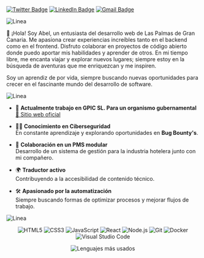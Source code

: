 [![Twitter Badge](https://img.shields.io/badge/Twitter-1DA1F2?style=for-the-badge&logo=twitter&logoColor=white&link=https://twitter.com/AbelFalconn)](https://twitter.com/AbelFalconn)
[![LinkedIn Badge](https://img.shields.io/badge/LinkedIn-0077B5?style=for-the-badge&logo=linkedin&logoColor=white&link=https://www.linkedin.com/in/abelfalcon/)](https://www.linkedin.com/in/abelfalcon/)
[![Gmail Badge](https://img.shields.io/badge/Email-D14836?style=for-the-badge&logo=gmail&logoColor=white&link=mailto:contacto@abelfalcon.com)](mailto:contacto@abelfalcon.com)

![Linea](https://user-images.githubusercontent.com/73097560/115834477-dbab4500-a447-11eb-908a-139a6edaec5c.gif)  

🌱 ¡Hola! Soy Abel, un entusiasta del desarrollo web de Las Palmas de Gran Canaria. Me apasiona crear experiencias increíbles tanto en el backend como en el frontend. Disfruto colaborar en proyectos de código abierto donde puedo aportar mis habilidades y aprender de otros. En mi tiempo libre, me encanta viajar y explorar nuevos lugares; siempre estoy en la búsqueda de aventuras que me enriquezcan y me inspiren.

Soy un aprendiz de por vida, siempre buscando nuevas oportunidades para crecer en el fascinante mundo del desarrollo de software. 

![Linea](https://user-images.githubusercontent.com/73097560/115834477-dbab4500-a447-11eb-908a-139a6edaec5c.gif)

- 🏢 **Actualmente trabajo en GPIC SL. Para un organismo gubernamental**  
  [🔗 Sitio web oficial]()  

- 🕵️‍♂️ **Conocimiento en Ciberseguridad**  
  En constante aprendizaje y explorando oportunidades en **Bug Bounty's**.

- 🤝 **Colaboración en un PMS modular**  
  Desarrollo de un sistema de gestión para la industria hotelera junto con mi compañero.

- 🌍 **Traductor activo**  
  Contribuyendo a la accesibilidad de contenido técnico.

- 🛠️ **Apasionado por la automatización**  
  Siempre buscando formas de optimizar procesos y mejorar flujos de trabajo.

![Linea](https://user-images.githubusercontent.com/73097560/115834477-dbab4500-a447-11eb-908a-139a6edaec5c.gif)  

<div align="center">
  
![HTML5](https://img.shields.io/badge/-HTML5-E34F26?style=flat&logo=html5&logoColor=white)
![CSS3](https://img.shields.io/badge/-CSS3-1572B6?style=flat&logo=css3&logoColor=white)
![JavaScript](https://img.shields.io/badge/-JavaScript-F7DF1E?style=flat&logo=javascript&logoColor=black)
![React](https://img.shields.io/badge/-React-61DAFB?style=flat&logo=react&logoColor=black)
![Node.js](https://img.shields.io/badge/-Node.js-339933?style=flat&logo=node.js&logoColor=white)
![Git](https://img.shields.io/badge/-Git-F05032?style=flat&logo=git&logoColor=white)
![Docker](https://img.shields.io/badge/-Docker-2496ED?style=flat&logo=docker&logoColor=white)
![Visual Studio Code](https://img.shields.io/badge/-VS_Code-007ACC?style=flat&logo=visual-studio-code&logoColor=white)

![Lenguajes más usados](https://github-readme-stats.vercel.app/api/top-langs/?username=abelfalcon&layout=compact&theme=radical)
  
</div>

